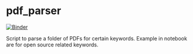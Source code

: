 # pdf_parser
[![Binder](https://mybinder.org/badge_logo.svg)](https://mybinder.org/v2/gh/mathieuboudreau/pdf_parser/master)

Script to parse a folder of PDFs for certain keywords. Example in notebook are for open source related keywords.
